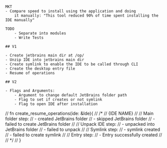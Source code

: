     
    MKT
    - Compare speed to install using the application and doing 
        it manually: "This tool reduced 90% of time spent installing the IDE manually"

    TODO
        - Separate into modules
        - Write Tests

    ## V1

    - Create jetbrains main dir at /op/
    - Unzip IDE into jetbrains main dir
    - Create symlink to enable the IDE to be called through CLI
    - Create the desktop entry file
    - Resume of operations

    ## V2
    
    - Flags and Arguments:
        - Argument to change default JetBrains folder path
        - Flag to set if creates or not symlink
        - Flag to open IDE after installation


// fn create_resume_operations(ide: &Ide){
//     /*
//        {IDE NAME}
//
//        Main folder step:
//             - created JetBrains folder
//             - skipped JetBrains folder
//             - failed to create JetBrains folder
//
//        Unpack IDE step:
//             - unpacked into JetBrains folder
//             - failed to unpack
//
//        Symlink step:
//             - symlink created
//             - failed to create symlink
//
//        Entry step:
//             - Entry successfully created
//
//     */
// }